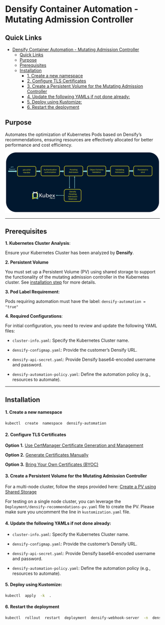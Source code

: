 
# Densify Container Automation - Mutating Admission Controller

## Quick Links
- [Densify Container Automation - Mutating Admission Controller](#densify-container-automation---mutating-admission-controller)
  - [Quick Links](#quick-links)
  - [Purpose](#purpose)
  - [Prerequisites](#prerequisites)
  - [Installation](#installation)
      - [1. Create a new namespace](#1-create-a-new-namespace)
      - [2. Configure TLS Certificates](#2-configure-tls-certificates)
      - [3. Create a Persistent Volume for the Mutating Admission Controller](#3-create-a-persistent-volume-for-the-mutating-admission-controller)
      - [4. Update the following YAMLs if not done already:](#4-update-the-following-yamls-if-not-done-already)
      - [5. Deploy using Kustomize:](#5-deploy-using-kustomize)
      - [6. Restart the deployment](#6-restart-the-deployment)

## Purpose

Automates the optimization of Kubernetes Pods based on Densify’s recommendations, ensuring resources are effectively allocated for better performance and cost efficiency.

  
![Alt Text](./Documentation/Densify%20Mutating%20Admission%20Controller.png)


---

  

## Prerequisites
 

**1. Kubernetes Cluster Analysis**:

Ensure your Kubernetes Cluster has been analyzed by **Densify**.

**2. Persistent Volume**

You must set up a Persistent Volume (PV) using shared storage to support the functionality of the mutating admission controller in the Kubernetes cluster. See [installation step](#3-create-a-persistent-volume-for-the-mutating-admission-controller)  for more details.

**3. Pod Label Requirement**:

Pods requiring automation must have the label: `densify-automation = "true"`

**4. Required Configurations**:

For initial configuration, you need to review and update the following YAML files:

-  `cluster-info.yaml`: Specify the Kubernetes Cluster name.

-  `densify-configmap.yaml`: Provide the customer’s Densify URL.

-  `densify-api-secret.yaml`: Provide Densify base64-encoded username and password.

-  `densify-automation-policy.yaml`: Define the automation policy (e.g., resources to automate).
  
  

---

  

## Installation

  

#### 1. Create a new namespace

```bash
kubectl  create  namespace  densify-automation
```

 
#### 2. Configure TLS Certificates

**Option 1.** [Use CertManager Certificate Generation and Management](/Documentation/Certificates-CertManager.md)

**Option 2.** [Generate Certificates Manually](/Documentation/Certificates-Manual.md)
  
**Option 3.** [Bring Your Own Certificates (BYOC)](/Documentation/Certificates-BYOC.md)

  

#### 3. Create a Persistent Volume for the Mutating Admission Controller

For a multi-node cluster, follow the steps provided here: [Create a PV using Shared Storage](/Documentation/PersistentVolume.md)

For testing on a single node cluster, you can leverage the `Deployment/densify-recommendations-pv.yaml` file to create the PV. Please make sure you uncomment the line in `kustomization.yaml` file.


#### 4. Update the following YAMLs if not done already:
-  `cluster-info.yaml`: Specify the Kubernetes Cluster name.

-  `densify-configmap.yaml`: Provide the customer’s Densify URL.

-  `densify-api-secret.yaml`: Provide Densify base64-encoded username and password.

-  `densify-automation-policy.yaml`: Define the automation policy (e.g., resources to automate).
  

#### 5. Deploy using Kustomize:

```bash
kubectl  apply  -k  .
```

#### 6. Restart the deployment

```bash
kubectl  rollout  restart  deployment  densify-webhook-server  -n  densify-automation
```